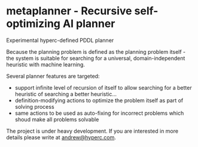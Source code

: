# metaplanner - Recursive self-optimizing AI planner

Experimental hyperc-defined PDDL planner

Because the planning problem is defined as the planning problem itself - the system is suitable for searching for a universal, domain-independent heuristic with machine learning.

Several planner features are targeted:

- support infinite level of recursion of itself to allow searching for a better heuristic of searching a better heuristic...
- definition-modifying actions to optimize the problem itself as part of solving process
- same actions to be used as auto-fixing for incorrect problems which shoud make all problems solvable

The project is under heavy development. If you are interested in more details please write at andrew@hyperc.com.

